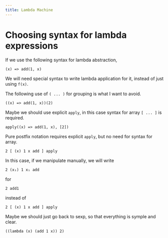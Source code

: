 ```yaml
---
title: Lambda Machine
---
```


# Choosing syntax for lambda expressions

If we use the following syntax for lambda abstraction,

```
(x) => add(1, x)
```

We will need special syntax to write lambda application for it,
instead of just using `f(x)`.

The following use of `( ... )` for grouping
is what I want to avoid.

```
((x) => add(1, x))(2)
```

Maybe we should use explicit `apply`,
in this case syntax for array `[ ... ]` is required.

```
apply((x) => add(1, x), [2])
```

Pure postfix notation requires explicit `apply`,
but no need for syntax for array.

```
2 [ (x) 1 x add ] apply
```

In this case, if we manipulate manually,
we will write

```
2 (x₁) 1 x₁ add
```

for

```
2 add1
```

instead of

```
2 [ (x) 1 x add ] apply
```

Maybe we should just go back to sexp,
so that everything is symple and clear.

```
((lambda (x) (add 1 x)) 2)
```
